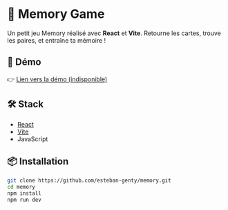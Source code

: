 # 🧠 Memory Game

Un petit jeu Memory réalisé avec **React** et **Vite**. Retourne les cartes, trouve les paires, et entraîne ta mémoire !

## 🚀 Démo

👉 [Lien vers la démo (indisponible)](https://ton-lien.vercel.app)

## 🛠️ Stack

- [React](https://reactjs.org/)
- [Vite](https://vitejs.dev/)
- JavaScript

## 📦 Installation

```bash
git clone https://github.com/esteban-genty/memory.git
cd memory
npm install
npm run dev
